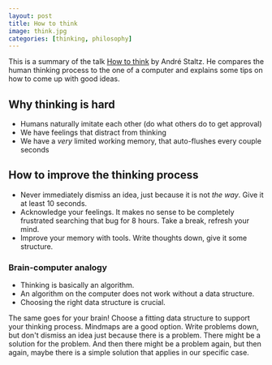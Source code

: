 ```yaml
---
layout: post
title: How to think
image: think.jpg
categories: [thinking, philosophy]
---
```


This is a summary of the talk [How to think](https://www.youtube.com/watch?v=_fB8GRotdrc) by André Staltz. He compares the human thinking process to the one of a computer and explains some tips on how to come up with good ideas.

## Why thinking is hard

- Humans naturally imitate each other (do what others do to get approval)
- We have feelings that distract from thinking
- We have a _very_ limited working memory, that auto-flushes every couple seconds

## How to improve the thinking process

- Never immediately dismiss an idea, just because it is not _the way_. Give it at least 10 seconds.
- Acknowledge your feelings. It makes no sense to be completely frustrated searching that bug for 8 hours. Take a break, refresh your mind.
- Improve your memory with tools. Write thoughts down, give it some structure.

### Brain-computer analogy

- Thinking is basically an algorithm.
- An algorithm on the computer does not work without a data structure.
- Choosing the right data structure is crucial.

The same goes for your brain! Choose a fitting data structure to support your thinking process. Mindmaps are a good option.
Write problems down, but don't dismiss an idea just because there is a problem. There might be a solution for the problem. And then there might be a problem again, but then again, maybe there is a simple solution that applies in our specific case.

